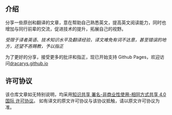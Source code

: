 ## 介绍

分享一些原创和翻译的文章，意在帮助自己熟悉英文，提高英文阅读能力，同时也增加与同行前辈的交流，促进技术的提升，拓展自己的视野。

*受限于译者英语、技术知识水平及翻译经验，译文难免有词不达意，甚至错误的地方，还望不吝赐教，予以指正*

为了更好的分享，接受更多的批评和指正，现已开始支持 Github Pages，欢迎访问[dracarys.github.io](https://dracarys.github.io)


## 许可协议

该仓库文章如无特别说明，均采用[知识共享 署名-非商业性使用-相同方式共享 4.0 国际 许可协议](https://creativecommons.org/licenses/by-nc-sa/4.0/deed.zh)。
如有译文的原文许可协议与该协议抵触，请以原文许可协议为准。
